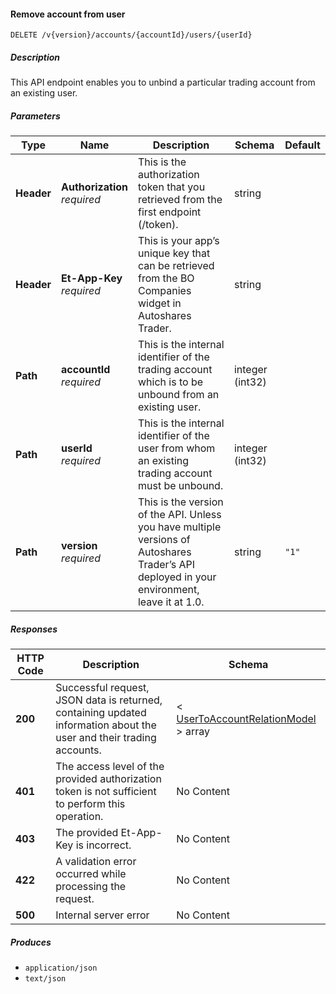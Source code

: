 
<a name="internalaccounts_removeaccountfromuser"></a>
#### Remove account from user
```
DELETE /v{version}/accounts/{accountId}/users/{userId}
```


##### Description
This API endpoint enables you to unbind a particular trading account from an existing user.


##### Parameters

|Type|Name|Description|Schema|Default|
|---|---|---|---|---|
|**Header**|**Authorization**  <br>*required*|This is the authorization token that you retrieved from the first endpoint (/token).|string||
|**Header**|**Et-App-Key**  <br>*required*|This is your app’s unique key that can be retrieved from the BO Companies widget in Autoshares Trader.|string||
|**Path**|**accountId**  <br>*required*|This is the internal identifier of the trading account which is to be unbound from an existing user.|integer (int32)||
|**Path**|**userId**  <br>*required*|This is the internal identifier of the user from whom an existing trading account must be unbound.|integer (int32)||
|**Path**|**version**  <br>*required*|This is the version of the API. Unless you have multiple versions of Autoshares Trader’s API deployed in your environment, leave it at 1.0.|string|`"1"`|


##### Responses

|HTTP Code|Description|Schema|
|---|---|---|
|**200**|Successful request, JSON data is returned, containing updated information about the user and their trading accounts.|< [UserToAccountRelationModel](#usertoaccountrelationmodel) > array|
|**401**|The access level of the provided authorization token is not sufficient to perform this operation.|No Content|
|**403**|The provided Et-App-Key is incorrect.|No Content|
|**422**|A validation error occurred while processing the request.|No Content|
|**500**|Internal server error|No Content|


##### Produces

* `application/json`
* `text/json`



